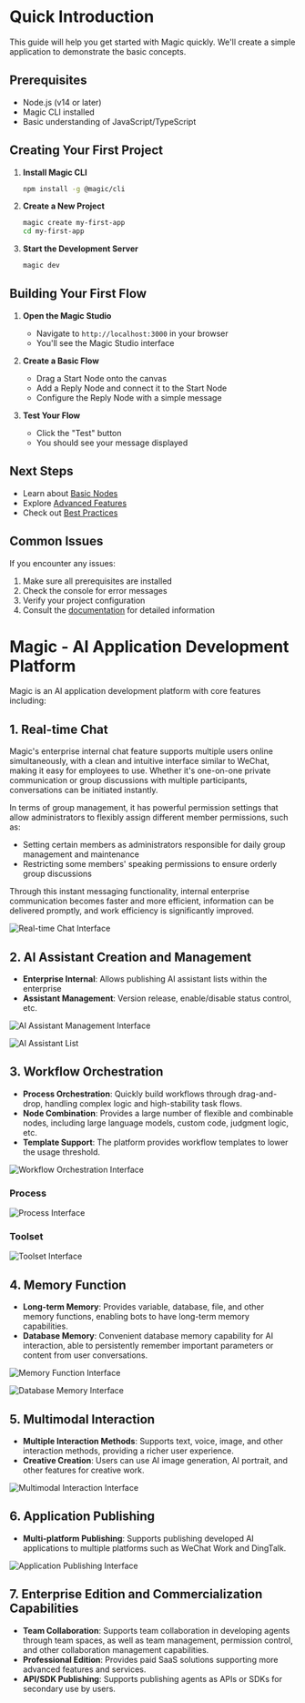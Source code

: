 # Quick Introduction

This guide will help you get started with Magic quickly. We'll create a simple application to demonstrate the basic concepts.

## Prerequisites

- Node.js (v14 or later)
- Magic CLI installed
- Basic understanding of JavaScript/TypeScript

## Creating Your First Project

1. **Install Magic CLI**
   ```bash
   npm install -g @magic/cli
   ```

2. **Create a New Project**
   ```bash
   magic create my-first-app
   cd my-first-app
   ```

3. **Start the Development Server**
   ```bash
   magic dev
   ```

## Building Your First Flow

1. **Open the Magic Studio**
   - Navigate to `http://localhost:3000` in your browser
   - You'll see the Magic Studio interface

2. **Create a Basic Flow**
   - Drag a Start Node onto the canvas
   - Add a Reply Node and connect it to the Start Node
   - Configure the Reply Node with a simple message

3. **Test Your Flow**
   - Click the "Test" button
   - You should see your message displayed

## Next Steps

- Learn about [Basic Nodes](../basic/start-node.md)
- Explore [Advanced Features](../basic/reply-node.md)
- Check out [Best Practices](../basic/wait-node.md)

## Common Issues

If you encounter any issues:

1. Make sure all prerequisites are installed
2. Check the console for error messages
3. Verify your project configuration
4. Consult the [documentation](../basic/end-node.md) for detailed information

# Magic - AI Application Development Platform

Magic is an AI application development platform with core features including:

## 1. Real-time Chat

Magic's enterprise internal chat feature supports multiple users online simultaneously, with a clean and intuitive interface similar to WeChat, making it easy for employees to use. Whether it's one-on-one private communication or group discussions with multiple participants, conversations can be initiated instantly.

In terms of group management, it has powerful permission settings that allow administrators to flexibly assign different member permissions, such as:
- Setting certain members as administrators responsible for daily group management and maintenance
- Restricting some members' speaking permissions to ensure orderly group discussions

Through this instant messaging functionality, internal enterprise communication becomes faster and more efficient, information can be delivered promptly, and work efficiency is significantly improved.

![Real-time Chat Interface](/static/img/chat-interface.png)

## 2. AI Assistant Creation and Management

- **Enterprise Internal**: Allows publishing AI assistant lists within the enterprise
- **Assistant Management**: Version release, enable/disable status control, etc.

![AI Assistant Management Interface](/static/img/ai-assistant-1.png)

![AI Assistant List](/static/img/ai-assistant-2.png)

## 3. Workflow Orchestration

- **Process Orchestration**: Quickly build workflows through drag-and-drop, handling complex logic and high-stability task flows.
- **Node Combination**: Provides a large number of flexible and combinable nodes, including large language models, custom code, judgment logic, etc.
- **Template Support**: The platform provides workflow templates to lower the usage threshold.

![Workflow Orchestration Interface](/static/img/workflow-1.png)

### Process

![Process Interface](/static/img/workflow-process.png)

### Toolset

![Toolset Interface](/static/img/tools.png)

## 4. Memory Function

- **Long-term Memory**: Provides variable, database, file, and other memory functions, enabling bots to have long-term memory capabilities.
- **Database Memory**: Convenient database memory capability for AI interaction, able to persistently remember important parameters or content from user conversations.

![Memory Function Interface](/static/img/memory-1.png)

![Database Memory Interface](/static/img/memory-2.png)

## 5. Multimodal Interaction

- **Multiple Interaction Methods**: Supports text, voice, image, and other interaction methods, providing a richer user experience.
- **Creative Creation**: Users can use AI image generation, AI portrait, and other features for creative work.

![Multimodal Interaction Interface](/static/img/multimodal.png)

## 6. Application Publishing

- **Multi-platform Publishing**: Supports publishing developed AI applications to multiple platforms such as WeChat Work and DingTalk.

![Application Publishing Interface](/static/img/app-publishing.png)

## 7. Enterprise Edition and Commercialization Capabilities

- **Team Collaboration**: Supports team collaboration in developing agents through team spaces, as well as team management, permission control, and other collaboration management capabilities.
- **Professional Edition**: Provides paid SaaS solutions supporting more advanced features and services.
- **API/SDK Publishing**: Supports publishing agents as APIs or SDKs for secondary use by users. 